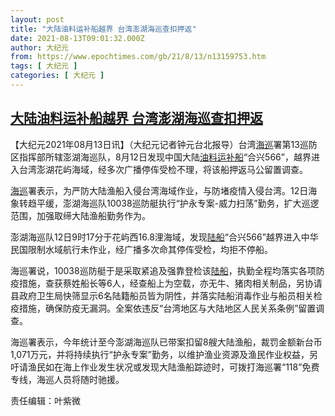 ```yaml
---
layout: post
title: "大陆油料运补船越界 台湾澎湖海巡查扣押返"
date: 2021-08-13T09:01:32.000Z
author: 大纪元
from: https://www.epochtimes.com/gb/21/8/13/n13159753.htm
tags: [ 大纪元 ]
categories: [ 大纪元 ]
---
```

<!--1628845292000-->
[大陆油料运补船越界 台湾澎湖海巡查扣押返](https://www.epochtimes.com/gb/21/8/13/n13159753.htm)
------

<div>
<p>【大纪元2021年08月13日讯】（大纪元记者钟元台北报导）台湾<a href="https://www.epochtimes.com/gb/tag/%E6%B5%B7%E5%B7%A1.html">海巡</a>署第13巡防区指挥部所辖澎湖海巡队，8月12日发现中国大陆<a href="https://www.epochtimes.com/gb/tag/%E6%B2%B9%E6%96%99%E8%BF%90%E8%A1%A5%E8%88%B9.html">油料运补船</a>“合兴566”，越界进入台湾澎湖花屿海域，经多次广播停伡受检不理，将该船押返马公留置调查。</p><p><a href="https://www.epochtimes.com/gb/tag/%E6%B5%B7%E5%B7%A1.html">海巡</a>署表示，为严防大陆渔船入侵台湾海域作业，与防堵疫情入侵台湾。12日海象转趋平缓，澎湖海巡队10038巡防艇执行“护永专案-威力扫荡”勤务，扩大巡逻范围，加强取缔大陆渔船勤务作为。</p><p>澎湖海巡队12日9时17分于花屿西16.8浬海域，发现<a href="https://www.epochtimes.com/gb/tag/%E9%99%86%E8%88%B9.html">陆船</a>“合兴566”越界进入中华民国限制水域航行未作业，经广播多次命其停伡受检，均拒不停船。</p><p>海巡署说，10038巡防艇于是采取紧追及强靠登检该<a href="https://www.epochtimes.com/gb/tag/%E9%99%86%E8%88%B9.html">陆船</a>，执勤全程均落实各项防疫措施，查获蔡姓船长等6人，经查船上为空载，亦无牛、猪肉相关制品，另协请县政府卫生局快筛显示6名陆籍船员皆为阴性，并落实陆船消毒作业与船员相关检疫措施，确保防疫无漏洞。全案依违反“台湾地区与大陆地区人民关系条例”留置调查。</p><p>海巡署表示，今年统计至今澎湖海巡队已带案扣留8艘大陆渔船，裁罚金额新台币1,071万元，并将持续执行“护永专案”勤务，以维护渔业资源及渔民作业权益，另吁请渔民如在海上作业发生状况或发现大陆渔船踪迹时，可拨打海巡署“118”免费专线，海巡人员将随时驰援。</p><p>责任编辑：叶紫微</p>
</div>
